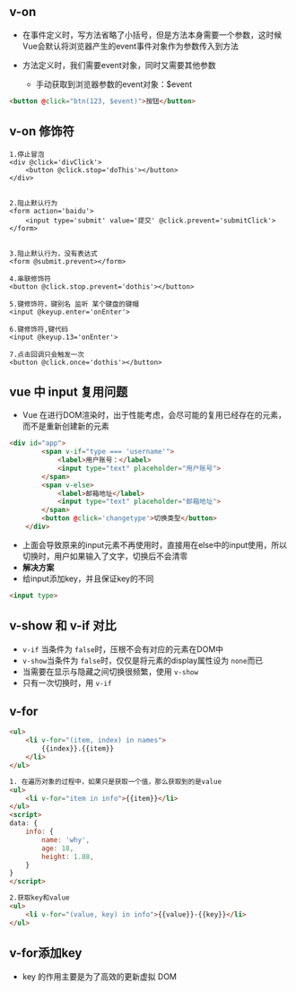 ## v-on

- 在事件定义时，写方法省略了小括号，但是方法本身需要一个参数，这时候Vue会默认将浏览器产生的event事件对象作为参数传入到方法

- 方法定义时，我们需要event对象，同时又需要其他参数
  - 手动获取到浏览器参数的event对象：$event

```html
<button @click="btn(123, $event)">按钮</button>
```

## v-on 修饰符

```vue
1.停止冒泡
<div @click='divClick'>
    <button @click.stop='doThis'></button>
</div>


2.阻止默认行为
<form action='baidu'>
	<input type='submit' value='提交' @click.prevent='submitClick'>
</form>


3.阻止默认行为，没有表达式
<form @submit.prevent></form>

4.串联修饰符
<button @click.stop.prevent='dothis'></button>

5.键修饰符，键别名 监听 某个键盘的键帽
<input @keyup.enter='onEnter'>

6.键修饰符,键代码
<input @keyup.13='onEnter'>

7.点击回调只会触发一次
<button @click.once='dothis'></button>

```



## vue 中 input 复用问题

- Vue 在进行DOM渲染时，出于性能考虑，会尽可能的复用已经存在的元素，而不是重新创建新的元素

```html
<div id="app">
        <span v-if="type === 'username'">
            <label>用户账号：</label>
            <input type="text" placeholder="用户账号">
        </span>
        <span v-else>
            <label>邮箱地址</label>
            <input type="text" placeholder="邮箱地址">
        </span>
        <button @click='changetype'>切换类型</button>
    </div>
```

- 上面会导致原来的input元素不再使用时，直接用在else中的input使用，所以切换时，用户如果输入了文字，切换后不会清零
-  **解决方案**
  - 给input添加key，并且保证key的不同

```html
<input type>
```

## v-show 和 v-if 对比

- `v-if` 当条件为 `false`时，压根不会有对应的元素在DOM中
- `v-show`当条件为 `false`时，仅仅是将元素的display属性设为 `none`而已
- 当需要在显示与隐藏之间切换很频繁，使用 `v-show`
- 只有一次切换时，用 `v-if`

## v-for 

```html
<ul>
    <li v-for="(item, index) in names">
        {{index}}.{{item}}
    </li>
</ul>
```

```html
1. 在遍历对象的过程中，如果只是获取一个值，那么获取到的是value
<ul>
    <li v-for="item in info">{{item}}</li>
</ul>
<script>
data: {
    info: {
        name: 'why',
        age: 18,
        height: 1.88,
    }
}
</script>
```

```html
2.获取key和value
<ul>
    <li v-for="(value, key) in info">{{value}}-{{key}}</li>
</ul>
```

## v-for添加key

- key 的作用主要是为了高效的更新虚拟 DOM